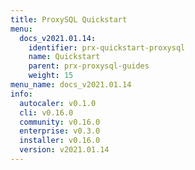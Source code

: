 ```yaml
---
title: ProxySQL Quickstart
menu:
  docs_v2021.01.14:
    identifier: prx-quickstart-proxysql
    name: Quickstart
    parent: prx-proxysql-guides
    weight: 15
menu_name: docs_v2021.01.14
info:
  autocaler: v0.1.0
  cli: v0.16.0
  community: v0.16.0
  enterprise: v0.3.0
  installer: v0.16.0
  version: v2021.01.14
---
```


